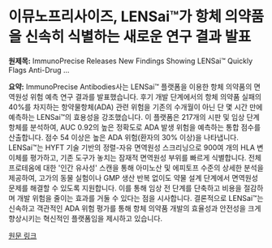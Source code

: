 # 이뮤노프리사이즈, LENSai™가 항체 의약품을 신속히 식별하는 새로운 연구 결과 발표

**원제목:** ImmunoPrecise Releases New Findings Showing LENSai™ Quickly Flags Anti-Drug ...

**요약:** ImmunoPrecise Antibodies사는 LENSai™ 플랫폼을 이용한 항체 의약품의 면역원성 위험 예측 연구 결과를 발표했습니다.  후기 개발 단계에서의 항체 의약품 실패의 40%를 차지하는 항약물항체(ADA) 관련 위험을 기존의 수개월이 아닌 단 몇 시간 만에 예측하는 LENSai™의 효용성을 강조했습니다.  이 플랫폼은 217개의 시판 및 임상 단계 항체를 분석하여, AUC 0.92의 높은 정확도로 ADA 발생 위험을 예측하는 통합 점수를 산출합니다. 점수 54 이상은 높은 ADA 위험(환자의 30% 이상)을 나타냅니다.  LENSai™는 HYFT 기술 기반의 정렬-자유 면역원성 스크리닝으로 900여 개의 HLA 변이체를 평가하고, 기존 도구가 놓치는 잠재적 면역원성 부위를 빠르게 식별합니다.  전체 프로테옴에 대한 '인간 유사성' 스캔을 통해 아미노산 및 에피토프 수준의 상세한 분석을 제공하여, 고가의 동물 실험이나 GMP 생산 반복 없이도 약물 설계 단계에서 면역원성 문제를 해결할 수 있도록 지원합니다. 이를 통해 임상 전 단계를 단축하고 비용을 절감하며 개발 위험을 줄이는 효과를 거둘 수 있다는 점을 시사합니다.  결론적으로 LENSai™는 신속하고 객관적인 ADA 위험 평가를 통해 항체 의약품 개발의 효율성과 안전성을 크게 향상시키는 혁신적인 플랫폼임을 제시하고 있습니다.

[원문 링크](https://www.stocktitan.net/news/IPA/immuno-precise-releases-new-findings-showing-len-sai-tm-quickly-amueo6t3tqs0.html)
